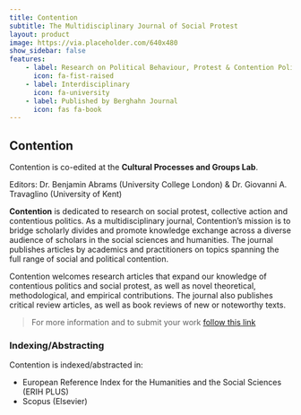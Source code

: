```yaml
---
title: Contention
subtitle: The Multidisciplinary Journal of Social Protest
layout: product
image: https://via.placeholder.com/640x480
show_sidebar: false
features:
    - label: Research on Political Behaviour, Protest & Contention Politics
      icon: fa-fist-raised
    - label: Interdisciplinary
      icon: fa-university
    - label: Published by Berghahn Journal
      icon: fas fa-book
---
```


## Contention
Contention is co-edited at the **Cultural Processes and Groups Lab**.

Editors: Dr. Benjamin Abrams (University College London) & Dr. Giovanni A. Travaglino (University of Kent)

**Contention** is dedicated to research on social protest, collective action and contentious politics. As a multidisciplinary journal, Contention’s mission is to bridge scholarly divides and promote knowledge exchange across a diverse audience of scholars in the social sciences and humanities. The journal publishes articles by academics and practitioners on topics spanning the full range of social and political contention.

Contention welcomes research articles that expand our knowledge of contentious politics and social protest, as well as novel theoretical, methodological, and empirical contributions. The journal also publishes critical review articles, as well as book reviews of new or noteworthy texts.

> For more information and to submit your work [follow this link](https://www.berghahnjournals.com/view/journals/contention/contention-overview.xml?tab_body=About)

### Indexing/Abstracting

Contention is indexed/abstracted in:

- European Reference Index for the Humanities and the Social Sciences (ERIH PLUS)
- Scopus (Elsevier)
